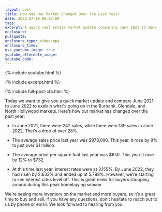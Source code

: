 ```yaml
---
layout: post
title: How Has Our Market Changed Over the Last Year?
date: 2022-07-18 06:27:09
tags:
excerpt: A quick real estate market update comparing June 2021 to June 2022.
enclosure:
pullquote:
enclosure_type: video/mp4
enclosure_time:
use_youtube_image: true
youtube_alternate_image:
youtube_code:
---
```

{% include youtube.html %}

{% include excerpt.html %}

{% include full-post-cta.html %}

Today we want to give you a quick market update and compare June 2021 to June 2022 to explain what's going on in the Burbank, Glendale, and North Hollywood markets. Here’s how our market has changed over the past year:

* In June 2021, there were 242 sales, while there were 189 sales in June 2022. That’s a drop of over 28%.

* The average sales price last year was $978,000. This year, it rose by 9% to just over $1 million.

* The average price per square foot last year was $650. This year it rose by 12% to $732.

* At this time last year, interest rates were at 3.155%. By June 2022, they had risen by 2.633% and ended up at 5.788%. However, we're starting to see interest rates level off. This is great news for buyers shopping around during this peak homebuying season.

We're seeing more inventory on the market and more buyers, so it’s a great time to buy and sell. If you have any questions, don’t hesitate to reach out to us by phone or email. We look forward to hearing from you.

&nbsp;
